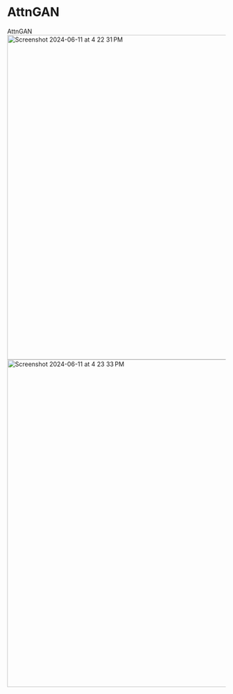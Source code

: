 # AttnGAN
AttnGAN
<img width="749" alt="Screenshot 2024-06-11 at 4 22 31 PM" src="https://github.com/parammadan/AttnGAN/assets/86084060/1f118d82-8936-4aee-9979-37b46b77dfda">
<img width="756" alt="Screenshot 2024-06-11 at 4 23 33 PM" src="https://github.com/parammadan/AttnGAN/assets/86084060/029aef88-cef4-413e-8816-98077fb294b0">
